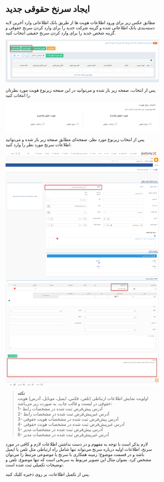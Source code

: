 #  ایجاد سرنخ حقوقی جدید 

مطابق عکس زیر برای ورود اطلاعات هویت ها از طریق بانک اطلاعاتی وارد آخرین لایه دسته‌بندی‌ بانک اطلاعاتی شده و گزینه شرکت جدید را برای وارد کردن سرنخ حقوقی و گزینه شخص جدید را برای وارد کردن سرنخ حقیقی انتخاب کنید.

![](2.png)

پس از انتخاب، صفحه زیر باز شده و می‌توانید در این صفحه زیرنوع هویت مورد نظرتان را انتخاب کنید.

![](3.png)

پس از انتخاب زیرنوع مورد نظر، صفحه‌ای مطابق صفحه زیر باز شده و می‌توانید اطلاعات سرنخ مورد نظر را وارد کنید.

![صفحه ذخیره سرنخ حقوقی](./organization-lead.png)


> **نکته**<br>
> اولویت نمایش اطلاعات ارتباطی (تلفن، فکس، ایمیل، موبایل، آدرس) هویت حقوقی در لیست و قالب چاپ، به صورت زیر می‌باشد:<br>
> 1- آدرس پیش‌فرض ثبت شده در مشخصات رابط<br>
> 2- آدرس غیرپیش‌فرض ثبت شده در مشخصات رابط<br>
> 3- آدرس پیش‌فرض ثبت شده در مشخصات هویت حقوقی<br>
> 4- آدرس غیرپیش‌فرض ثبت شده در مشخصات هویت حقوقی<br>
> 5- آدرس پیش‌فرض ثبت شده در مشخصات مدیر<br>
> 6- آدرس غیرپیش‌فرض ثبت شده در مشخصات مدیر<br>

لازم بذکر است با توجه به مفهوم و در دست نداشتن اطلاعات لازم و کافی در مورد سرنخ، اطلاعات اولیه درباره سرنخ می‌تواند تنها شامل راه ارتباطی مثل تلفن یا ایمیل باشد و در قسمت موضوع؛ زمینه همکاری با سرنخ یا موضوعی مرتبط را می‌توان مشخص کرد. بعنوان مثال این تصویر مربوط به سرنخی است که تنها موضوع، تلفن و توضیحات تکمیلی ثبت شده است.

پس از تکمیل اطلاعات، بر روی ذخیره کلیک کنید.


